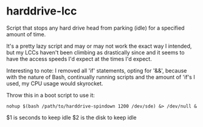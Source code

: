 # harddrive-lcc
Script that stops any hard drive head from parking (idle) for a specified amount of time.

It's a pretty lazy script and may or may not work the exact way I intended, but my LCCs haven't been climbing as drastically since and it seems to have the access speeds I'd expect at the times I'd expect.

Interesting to note: I removed all 'if' statements, opting for '&&', because with the nature of Bash, continually running scripts and the amount of 'if's I used, my CPU usage would skyrocket. 

Throw this in a boot script to use it:

    nohup $(bash /path/to/harddrive-spindown 1200 /dev/sde) &> /dev/null &
    
$1 is seconds to keep idle
$2 is the disk to keep idle
